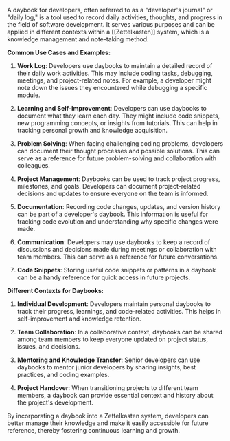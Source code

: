 A daybook for developers, often referred to as a "developer's journal" or "daily log," is a tool used to record daily activities, thoughts, and progress in the field of software development. It serves various purposes and can be applied in different contexts within a [[Zettelkasten]] system, which is a knowledge management and note-taking method.

**Common Use Cases and Examples:**

1. **Work Log**: Developers use daybooks to maintain a detailed record of their daily work activities. This may include coding tasks, debugging, meetings, and project-related notes. For example, a developer might note down the issues they encountered while debugging a specific module.
    
2. **Learning and Self-Improvement**: Developers can use daybooks to document what they learn each day. They might include code snippets, new programming concepts, or insights from tutorials. This can help in tracking personal growth and knowledge acquisition.
    
3. **Problem Solving**: When facing challenging coding problems, developers can document their thought processes and possible solutions. This can serve as a reference for future problem-solving and collaboration with colleagues.
    
4. **Project Management**: Daybooks can be used to track project progress, milestones, and goals. Developers can document project-related decisions and updates to ensure everyone on the team is informed.
    
5. **Documentation**: Recording code changes, updates, and version history can be part of a developer's daybook. This information is useful for tracking code evolution and understanding why specific changes were made.
    
6. **Communication**: Developers may use daybooks to keep a record of discussions and decisions made during meetings or collaboration with team members. This can serve as a reference for future conversations.
    
7. **Code Snippets**: Storing useful code snippets or patterns in a daybook can be a handy reference for quick access in future projects.
    

**Different Contexts for Daybooks:**

1. **Individual Development**: Developers maintain personal daybooks to track their progress, learnings, and code-related activities. This helps in self-improvement and knowledge retention.
    
2. **Team Collaboration**: In a collaborative context, daybooks can be shared among team members to keep everyone updated on project status, issues, and decisions.
    
3. **Mentoring and Knowledge Transfer**: Senior developers can use daybooks to mentor junior developers by sharing insights, best practices, and coding examples.
    
4. **Project Handover**: When transitioning projects to different team members, a daybook can provide essential context and history about the project's development.
    

By incorporating a daybook into a Zettelkasten system, developers can better manage their knowledge and make it easily accessible for future reference, thereby fostering continuous learning and growth.